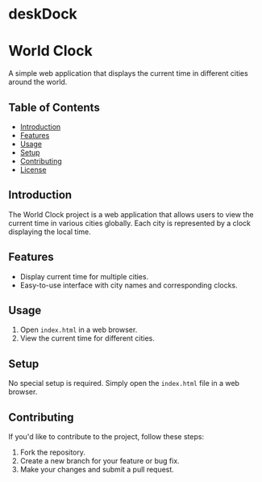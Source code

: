 # deskDock

# World Clock

A simple web application that displays the current time in different cities around the world.

## Table of Contents

- [Introduction](#introduction)
- [Features](#features)
- [Usage](#usage)
- [Setup](#setup)
- [Contributing](#contributing)
- [License](#license)

## Introduction

The World Clock project is a web application that allows users to view the current time in various cities globally. Each city is represented by a clock displaying the local time.

## Features

- Display current time for multiple cities.
- Easy-to-use interface with city names and corresponding clocks.

## Usage

1. Open `index.html` in a web browser.
2. View the current time for different cities.

## Setup

No special setup is required. Simply open the `index.html` file in a web browser.

## Contributing

If you'd like to contribute to the project, follow these steps:

1. Fork the repository.
2. Create a new branch for your feature or bug fix.
3. Make your changes and submit a pull request.

